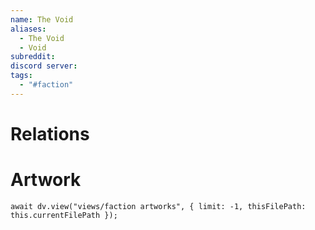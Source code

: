 ```yaml
---
name: The Void
aliases:
  - The Void
  - Void
subreddit: 
discord server: 
tags:
  - "#faction"
---
```

# Relations

# Artwork
```dataviewjs
await dv.view("views/faction artworks", { limit: -1, thisFilePath: this.currentFilePath });
```